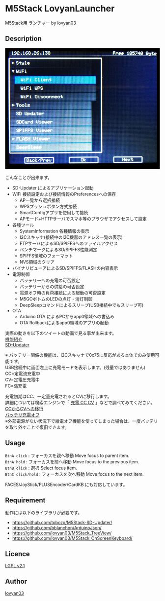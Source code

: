 M5Stack LovyanLauncher
===

M5Stack用 ランチャー by lovyan03  

## Description
  
![image](https://raw.githubusercontent.com/lovyan03/M5Stack_LovyanLauncher/master/image/img_001.jpg)
  
こんなことが出来ます。  
  
* SD-Updater によるアプリケーション起動  
* WiFi 接続設定および接続情報のPreferencesへの保存  
  * AP一覧から選択接続
  * WPSプッシュボタン方式接続  
  * SmartConfigアプリを使用して接続  
  * APモード+HTTPサーバでスマホ等のブラウザでアクセスして設定  
* 各種ツール
  * SystemInformation 各種情報の表示  
  * I2Cスキャナ(接続中のI2C機器のアドレス一覧の表示)  
  * FTPサーバによるSD/SPIFFSへのファイルアクセス  
  * ベンチマークによるSD/SPIFFS性能測定  
  * SPIFFS領域のフォーマット
  * NVS領域のクリア
* バイナリビューアによるSD/SPIFFS/FLASHの内容表示  
* 電源制御
  * バッテリーへの充電の可否設定  
  * バッテリーからの供給の可否設定  
  * 電源オフ時の負荷接続による起動の可否設定  
  * M5GOボトムのLEDの点灯・消灯制御  
  * DeepSleepコマンドによるスリープ(USB接続中でもスリープ可)  
* OTA  
  * Arduino OTA によるPCからapp0領域への書込み  
  * OTA Rollbackによるapp0領域のアプリの起動  
  
実際の動きを以下のツイートの動画で見る事が出来ます。  
[機能紹介](https://twitter.com/lovyan03/status/1096966245562212352)  
[SD-Updater](https://twitter.com/lovyan03/status/1097126013295681537)  
  
※ バッテリー関係の機能は、I2Cスキャナで0x75に反応がある本体でのみ使用可能です。  
USB接続中に画面左上に充電モードを表示します。(残量ではありません)  
CC=定電流充電中  
CV=定電圧充電中  
FC=満充電  
  
充電初期はCC、一定量充電されるとCVに移行します。  
詳細については検索エンジンで「 [充電 CC CV](https://www.google.com/search?q=%E5%85%85%E9%9B%BB+CC+CV&tbm=isch) 」などで調べてみてください。  
[CCからCVへの移行](https://twitter.com/lovyan03/status/1100380792029470720)  
[バッテリ充電オフ](https://twitter.com/lovyan03/status/1100774010017656832)  
※外部電源がない状況下で給電オフ機能を使ってしまった場合は、一度バッテリを取り外すことで復旧できます。  
  
## Usage
 `BtnA click` : フォーカスを親へ移動  Move focus to parent item.  
 `BtnA hold`  : フォーカスを前へ移動  Move focus to the previous item.  
 `BtnB click` : 選択  Select focus item.  
 `BtnC click/hold` : フォーカスを次へ移動  Move focus to the next item.  
  
FACES/JoyStick/PLUSEncoder/CardKB にも対応しています。  
  
## Requirement
動作には以下のライブラリが必要です。  

* https://github.com/tobozo/M5Stack-SD-Updater/  
* https://github.com/bblanchon/ArduinoJson/  
* https://github.com/lovyan03/M5Stack_TreeView/  
* https://github.com/lovyan03/M5Stack_OnScreenKeyboard/  


## Licence

[LGPL v2.1](https://github.com/lovyan03/M5Stack_LovyanLauncher/blob/master/LICENSE)  

## Author

[lovyan03](https://twitter.com/lovyan03)  
